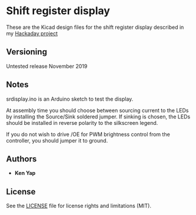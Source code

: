 # Shift register display

These are the Kicad design files for the shift register display described in my [Hackaday project](https://hackaday.io/project/168654-an-uninnovative-linear-led-display)

## Versioning

Untested release November 2019

## Notes

srdisplay.ino is an Arduino sketch to test the display.

At assembly time you should choose between sourcing current to the LEDs by installing the Source/Sink soldered jumper. If sinking is chosen, the LEDs should be installed in reverse polarity to the silkscreen legend.

If you do not wish to drive /OE for PWM brightness control from the controller, you should jumper it to ground.

## Authors

* **Ken Yap**

## License

See the [LICENSE](LICENSE.md) file for license rights and limitations (MIT).
